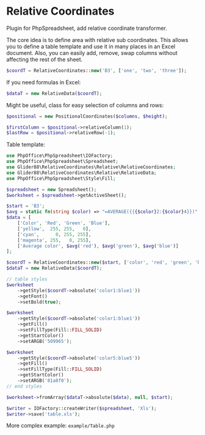 # Relative Coordinates
Plugin for PhpSpreadsheet, add relative coordinate transformer.

The core idea is to define area with relative sub coordinates.
This allows you to define a table template and use it in many places in an Excel document. 
Also, you can easily add, remove, swap columns without affecting the rest of the sheet.  

```php
$coordT = RelativeCoordinates::new('B3', ['one', 'two', 'three']);
```
If you need formulas in Excel:
```php
$dataT = new RelativeData($coordT);
```
Might be useful, class for easy selection of columns and rows: 
```php
$positional = new PositionalCoordinates($columns, $height);

$firstColumn = $positional->relativeColumn(1);
$lastRow = $positional->relativeRow(-1);
```

Table template:
```php
use PhpOffice\PhpSpreadsheet\IOFactory;
use PhpOffice\PhpSpreadsheet\Spreadsheet;
use Glider88\RelativeCoordinates\Relative\RelativeCoordinates;
use Glider88\RelativeCoordinates\Relative\RelativeData;
use PhpOffice\PhpSpreadsheet\Style\Fill;

$spreadsheet = new Spreadsheet();
$worksheet = $spreadsheet->getActiveSheet();

$start = 'B3';
$avg = static fn(string $color) => "=AVERAGE({{{$color}2:{$color}4}})";
$data = [
    ['Color', 'Red', 'Green', 'Blue'],
    ['yellow',  255, 255,   0],
    ['cyan',      0, 255, 255],
    ['magenta', 255,   0, 255],
    ['Average color', $avg('red'), $avg('green'), $avg('blue')]
];

$coordT = RelativeCoordinates::new($start, ['color', 'red', 'green', 'blue']);
$dataT = new RelativeData($coordT);

// table styles
$worksheet
    ->getStyle($coordT->absolute('color1:blue1'))
    ->getFont()
    ->setBold(true);

$worksheet
    ->getStyle($coordT->absolute('color1:blue1'))
    ->getFill()
    ->setFillType(Fill::FILL_SOLID)
    ->getStartColor()
    ->setARGB('509965');

$worksheet
    ->getStyle($coordT->absolute('color5:blue5'))
    ->getFill()
    ->setFillType(Fill::FILL_SOLID)
    ->getStartColor()
    ->setARGB('81a8f0');
// end styles

$worksheet->fromArray($dataT->absolute($data), null, $start);

$writer = IOFactory::createWriter($spreadsheet, 'Xls');
$writer->save('table.xls');
```

More complex example: `example/Table.php`
